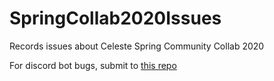 # SpringCollab2020Issues
Records issues about Celeste Spring Community Collab 2020

For discord bot bugs, submit to [this repo](https://github.com/BLimmie/2020-celeste-collab-bot)
